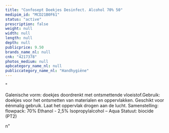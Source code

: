 ```yaml
---
title: "Confosept Doekjes Desinfect. Alcohol 70% 50"
medipim_id: "MCD21B0F61"
status: "active"
prescription: false
weight: null
width: null
length: null
depth: null
publicprice: 9.50
brands_name_nl: null
cnk: "4217378"
photos_medium: null
apbcategory_name_nl: null
publiccategory_name_nl: "Handhygiëne"
---
```

"<p>Galenische vorm: doekjes doordrenkt met ontsmettende vloeistof.Gebruik: doekjes voor het ontsmetten van materialen en oppervlakken. Geschikt voor éénmalig gebruik. Laat het oppervlak drogen aan de lucht. Samenstelling: flowpack: 70% Ethanol - 2,5% Isopropylalcohol – Aqua Statuut: biocide (PT2)</p>n"
